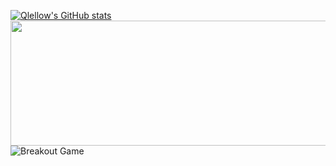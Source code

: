 <!-- <img src="https://capsule-render.vercel.app/api?type=wave&color=auto&height=300&section=header&text=Qlellow's%20Github&fontSize=80" /> -->
[![Qlellow's GitHub stats](https://github-readme-stats.vercel.app/api?username=Qlellow&show_icons=true&theme=great-gatsby&count_private=true)](https://github.com/anuraghazra/github-readme-stats)
<a href="https://www.gitanimals.org/en_US?utm_medium=image&utm_source=ahrwu&utm_content=line">
  <img
    src="https://render.gitanimals.org/lines/ahrwu?pet-id=717325332977676079"
    width="800"
    height="200"
  />
</a>
<picture>
  <source
    media="(prefers-color-scheme: dark)"
    srcset="images/breakout-dark.svg"
  />
  <source
    media="(prefers-color-scheme: light)"
    srcset="images/breakout-light.svg"
  />
  <img alt="Breakout Game" src="images/breakout-light.svg" />
</picture>
  
<!--
**ahrwu/ahrwu** is a ✨ _special_ ✨ repository because its `README.md` (this file) appears on your GitHub profile.

Here are some ideas to get you started:

- 🔭 I’m currently working on ...
- 🌱 I’m currently learning ...
- 👯 I’m looking to collaborate on ...
- 🤔 I’m looking for help with ...
- 💬 Ask me about ...
- 📫 How to reach me: ...
- 😄 Pronouns: ...
- ⚡ Fun fact: ...
-->
